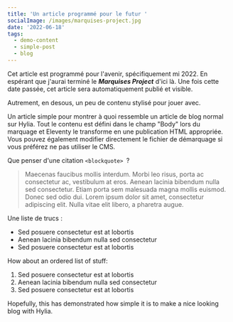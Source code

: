 ```yaml
---
title: 'Un article programmé pour le futur '
socialImage: /images/marquises-project.jpg
date: '2022-06-18'
tags:
  - demo-content
  - simple-post
  - blog
---
```

Cet article est programmé pour l'avenir, spécifiquement mi 2022. En espérant que j'aurai terminé le _**Marquises Project**_ d'ici là. Une fois cette date passée, cet article sera automatiquement publié et visible.

Autrement, en desous, un peu de contenu stylisé pour jouer avec.

Un article simple pour montrer à quoi ressemble un article de blog normal sur Hylia. Tout le contenu est défini dans le champ "Body" lors du marquage et Eleventy le transforme en une publication HTML appropriée. Vous pouvez également modifier directement le fichier de démarquage si vous préférez ne pas utiliser le CMS.

Que penser d'une citation `<blockquote> `?

> Maecenas faucibus mollis interdum. Morbi leo risus, porta ac consectetur ac, vestibulum at eros. Aenean lacinia bibendum nulla sed consectetur. Etiam porta sem malesuada magna mollis euismod. Donec sed odio dui. Lorem ipsum dolor sit amet, consectetur adipiscing elit. Nulla vitae elit libero, a pharetra augue.

Une liste de trucs :

* Sed posuere consectetur est at lobortis
* Aenean lacinia bibendum nulla sed consectetur
* Sed posuere consectetur est at lobortis

How about an ordered list of stuff:

1. Sed posuere consectetur est at lobortis
2. Aenean lacinia bibendum nulla sed consectetur
3. Sed posuere consectetur est at lobortis

Hopefully, this has demonstrated how simple it is to make a nice looking blog with Hylia.
